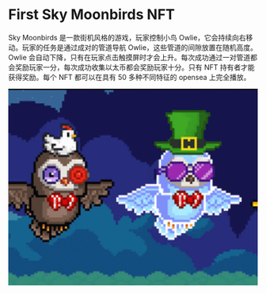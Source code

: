 # First Sky Moonbirds NFT

Sky Moonbirds 是一款街机风格的游戏，玩家控制小鸟 Owlie，它会持续向右移动。玩家的任务是通过成对的管道导航 Owlie，这些管道的间隙放置在随机高度。Owlie 会自动下降，只有在玩家点击触摸屏时才会上升。每次成功通过一对管道都会奖励玩家一分，每次成功收集以太币都会奖励玩家十分。只有 NFT 持有者才能获得奖励。每个 NFT 都可以在具有 50 多种不同特征的 opensea 上完全播放。

![nft](01.png)


